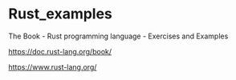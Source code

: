 # Rust_examples
The Book - Rust programming language - Exercises and Examples

https://doc.rust-lang.org/book/

https://www.rust-lang.org/
